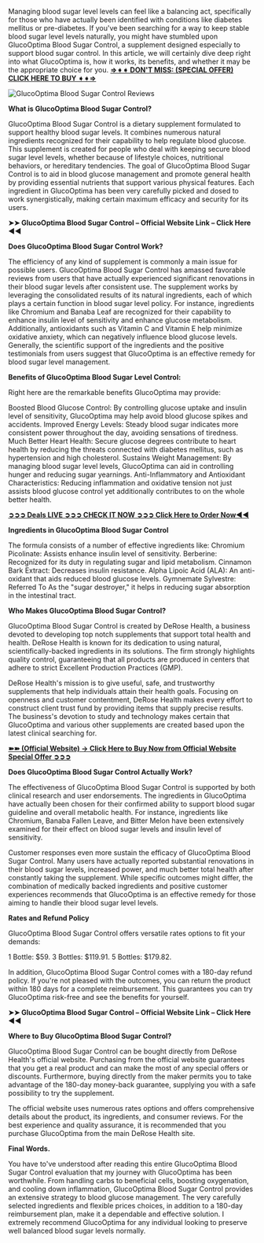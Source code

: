 Managing blood sugar level levels can feel like a balancing act, specifically for those who have actually been identified with conditions like diabetes mellitus or pre-diabetes. If you've been searching for a way to keep stable blood sugar level levels naturally, you might have stumbled upon GlucoOptima Blood Sugar Control, a supplement designed especially to support blood sugar control. In this article, we will certainly dive deep right into what GlucoOptima is, how it works, its benefits, and whether it may be the appropriate choice for you. **[⇒➧➧ DON'T MISS: (SPECIAL OFFER) CLICK HERE TO BUY ➧➧⇒](https://supplementcarts.com/glucooptima-blood-sugar-control-official/)**

![GlucoOptima Blood Sugar Control Reviews](https://github.com/user-attachments/assets/92f0820f-cf06-4dd9-adfb-e702f5a496ea)

**What is GlucoOptima Blood Sugar Control?**

GlucoOptima Blood Sugar Control is a dietary supplement formulated to support healthy blood sugar levels. It combines numerous natural ingredients recognized for their capability to help regulate blood glucose. This supplement is created for people who deal with keeping secure blood sugar level levels, whether because of lifestyle choices, nutritional behaviors, or hereditary tendencies. The goal of GlucoOptima Blood Sugar Control is to aid in blood glucose management and promote general health by providing essential nutrients that support various physical features. Each ingredient in GlucoOptima has been very carefully picked and dosed to work synergistically, making certain maximum efficacy and security for its users.

**➤➤ GlucoOptima Blood Sugar Control – Official Website Link – Click Here ◀◀**

**Does GlucoOptima Blood Sugar Control Work?**

The efficiency of any kind of supplement is commonly a main issue for possible users. GlucoOptima Blood Sugar Control has amassed favorable reviews from users that have actually experienced significant renovations in their blood sugar levels after consistent use. The supplement works by leveraging the consolidated results of its natural ingredients, each of which plays a certain function in blood sugar level policy. For instance, ingredients like Chromium and Banaba Leaf are recognized for their capability to enhance insulin level of sensitivity and enhance glucose metabolism. Additionally, antioxidants such as Vitamin C and Vitamin E help minimize oxidative anxiety, which can negatively influence blood glucose levels. Generally, the scientific support of the ingredients and the positive testimonials from users suggest that GlucoOptima is an effective remedy for blood sugar level management.

**Benefits of GlucoOptima Blood Sugar Level Control:**

Right here are the remarkable benefits GlucoOptima may provide:

Boosted Blood Glucose Control: By controlling glucose uptake and insulin level of sensitivity, GlucoOptima may help avoid blood glucose spikes and accidents.
Improved Energy Levels: Steady blood sugar indicates more consistent power throughout the day, avoiding sensations of tiredness.
Much Better Heart Health: Secure glucose degrees contribute to heart health by reducing the threats connected with diabetes mellitus, such as hypertension and high cholesterol.
Sustains Weight Management: By managing blood sugar level levels, GlucoOptima can aid in controlling hunger and reducing sugar yearnings.
Anti-Inflammatory and Antioxidant Characteristics: Reducing inflammation and oxidative tension not just assists blood glucose control yet additionally contributes to on the whole better health.

**[➲➲➲ Deals LIVE ➲➲➲ CHECK IT NOW ➲➲➲ Click Here to Order Now◀◀](https://supplementcarts.com/glucooptima-blood-sugar-control-official/)**

**Ingredients in GlucoOptima Blood Sugar Control**

The formula consists of a number of effective ingredients like:
Chromium Picolinate: Assists enhance insulin level of sensitivity.
Berberine: Recognized for its duty in regulating sugar and lipid metabolism.
Cinnamon Bark Extract: Decreases insulin resistance.
Alpha Lipoic Acid (ALA): An anti-oxidant that aids reduced blood glucose levels.
Gymnemate Sylvestre: Referred To As the "sugar destroyer," it helps in reducing sugar absorption in the intestinal tract.

**Who Makes GlucoOptima Blood Sugar Control?**

GlucoOptima Blood Sugar Control is created by DeRose Health, a business devoted to developing top notch supplements that support total health and health. DeRose Health is known for its dedication to using natural, scientifically-backed ingredients in its solutions. The firm strongly highlights quality control, guaranteeing that all products are produced in centers that adhere to strict Excellent Production Practices (GMP).

DeRose Health's mission is to give useful, safe, and trustworthy supplements that help individuals attain their health goals. Focusing on openness and customer contentment, DeRose Health makes every effort to construct client trust fund by providing items that supply precise results. The business's devotion to study and technology makes certain that GlucoOptima and various other supplements are created based upon the latest clinical searching for.

**[➽➽ (Official Website) → Click Here to Buy Now from Official Website Special Offer ➲➲➲](https://supplementcarts.com/glucooptima-blood-sugar-control-official/)**

**Does GlucoOptima Blood Sugar Control Actually Work?**

The effectiveness of GlucoOptima Blood Sugar Control is supported by both clinical research and user endorsements. The ingredients in GlucoOptima have actually been chosen for their confirmed ability to support blood sugar guideline and overall metabolic health. For instance, ingredients like Chromium, Banaba Fallen Leave, and Bitter Melon have been extensively examined for their effect on blood sugar levels and insulin level of sensitivity.

Customer responses even more sustain the efficacy of GlucoOptima Blood Sugar Control. Many users have actually reported substantial renovations in their blood sugar levels, increased power, and much better total health after constantly taking the supplement. While specific outcomes might differ, the combination of medically backed ingredients and positive customer experiences recommends that GlucoOptima is an effective remedy for those aiming to handle their blood sugar level levels.

**Rates and Refund Policy**

GlucoOptima Blood Sugar Control offers versatile rates options to fit your demands:

1 Bottle: $59.
3 Bottles: $119.91.
5 Bottles: $179.82.

In addition, GlucoOptima Blood Sugar Control comes with a 180-day refund policy. If you're not pleased with the outcomes, you can return the product within 180 days for a complete reimbursement. This guarantees you can try GlucoOptima risk-free and see the benefits for yourself.

**➤➤ GlucoOptima Blood Sugar Control – Official Website Link – Click Here ◀◀**

**Where to Buy GlucoOptima Blood Sugar Control?**

GlucoOptima Blood Sugar Control can be bought directly from DeRose Health's official website. Purchasing from the official website guarantees that you get a real product and can make the most of any special offers or discounts. Furthermore, buying directly from the maker permits you to take advantage of the 180-day money-back guarantee, supplying you with a safe possibility to try the supplement.

The official website uses numerous rates options and offers comprehensive details about the product, its ingredients, and consumer reviews. For the best experience and quality assurance, it is recommended that you purchase GlucoOptima from the main DeRose Health site.

**Final Words.**

You have to've understood after reading this entire GlucoOptima Blood Sugar Control evaluation that my journey with GlucoOptima has been worthwhile. From handling carbs to beneficial cells, boosting oxygenation, and cooling down inflammation, GlucoOptima Blood Sugar Control provides an extensive strategy to blood glucose management. The very carefully selected ingredients and flexible prices choices, in addition to a 180-day reimbursement plan, make it a dependable and effective solution. I extremely recommend GlucoOptima for any individual looking to preserve well balanced blood sugar levels normally.
